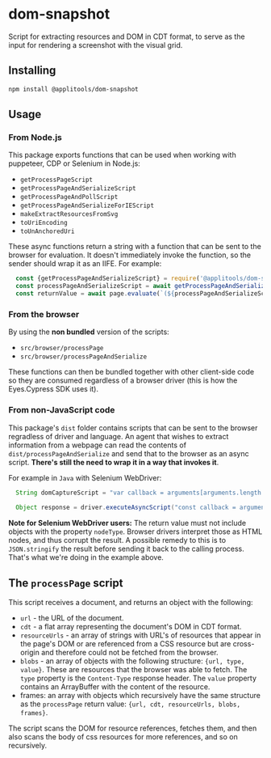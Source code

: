 # dom-snapshot

Script for extracting resources and DOM in CDT format, to serve as the input for rendering a screenshot with the visual grid.

## Installing

```sh
npm install @applitools/dom-snapshot
```

## Usage

### From Node.js

This package exports functions that can be used when working with puppeteer, CDP or Selenium in Node.js:

- `getProcessPageScript`
- `getProcessPageAndSerializeScript`
- `getProcessPageAndPollScript`
- `getProcessPageAndSerializeForIEScript`
- `makeExtractResourcesFromSvg`
- `toUriEncoding`
- `toUnAnchoredUri`

These async functions return a string with a function that can be sent to the browser for evaluation. It doesn't immediately invoke the function, so the sender should wrap it as an IIFE. For example:

```js
  const {getProcessPageAndSerializeScript} = require('@applitools/dom-snapshot');
  const processPageAndSerializeScript = await getProcessPageAndSerializeScript();
  const returnValue = await page.evaluate(`(${processPageAndSerializeScript})()`); // puppeteer
```

### From the browser

By using the **non bundled** version of the scripts:

- `src/browser/processPage`
- `src/browser/processPageAndSerialize`

These functions can then be bundled together with other client-side code so they are consumed regardless of a browser driver (this is how the Eyes.Cypress SDK uses it).

### From non-JavaScript code

This package's `dist` folder contains scripts that can be sent to the browser regradless of driver and language. An agent that wishes to extract information from a webpage can read the contents of `dist/processPageAndSerialize` and send that to the browser as an async script. **There's still the need to wrap it in a way that invokes it**.

For example in `Java` with Selenium WebDriver:

```java
  String domCaptureScript = "var callback = arguments[arguments.length - 1]; return (" + PROCESS_RESOURCES + ")().then(JSON.stringify).then(callback, function(err) {callback(err.stack || err.toString())})";
  
  Object response = driver.executeAsyncScript("const callback = arguments[arguments.length - 1];(" + processPageAndSerialize + ")().then(JSON.stringify).then(callback, function(err) {callback(err.stack || err.toString())})";
```

**Note for Selenium WebDriver users:** The return value must not include objects with the property `nodeType`. Browser drivers interpret those as HTML nodes, and thus corrupt the result. A possible remedy to this is to `JSON.stringify` the result before sending it back to the calling process. That's what we're doing in the example above.

## The `processPage` script

This script receives a document, and returns an object with the following:

- `url` - the URL of the document.
- `cdt` - a flat array representing the document's DOM in CDT format.
- `resourceUrls` - an array of strings with URL's of resources that appear in the page's DOM or are referenced from a CSS resource but are cross-origin and therefore could not be fetched from the browser.
- `blobs` - an array of objects with the following structure: `{url, type, value}`. These are resources that the browser was able to fetch. The `type` property is the `Content-Type` response header. The `value` property contains an ArrayBuffer with the content of the resource.
- frames: an array with objects which recursively have the same structure as the `processPage` return value: `{url, cdt, resourceUrls, blobs, frames}`.

The script scans the DOM for resource references, fetches them, and then also scans the body of css resources for more references, and so on recursively.
